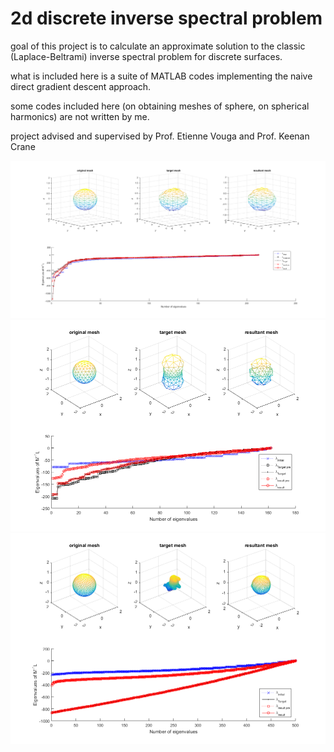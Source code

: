 # 2d discrete inverse spectral problem

goal of this project is to calculate an approximate solution to the classic (Laplace-Beltrami) inverse spectral problem for discrete surfaces.

what is included here is a suite of MATLAB codes implementing the naive direct gradient descent approach.

some codes included here (on obtaining meshes of sphere, on spherical harmonics) are not written by me.

project advised and supervised by Prof. Etienne Vouga and Prof. Keenan Crane

![simple rand init](/rand.png?raw=true "Result #1")
!["harmonics" init, bugs in the init conformal field](/harm_normal.png?raw=true "Result #2")
![spot the cow init, 500 vertices approx, need better embedding, ShapeUP?](/spot.png?raw=true "Result #3")